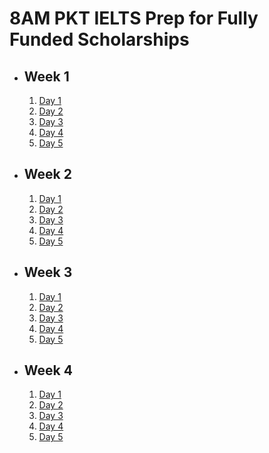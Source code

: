 # 8AM PKT IELTS Prep for Fully Funded Scholarships

- ## Week 1

   1. [Day 1](https://www.facebook.com/iCodeguru/videos/3802814146699924)
   2. [Day 2](https://www.facebook.com/iCodeguru/videos/1487196625244265)
   3. [Day 3](https://www.facebook.com/iCodeguru/videos/1290331885380933)
   4. [Day 4](https://www.facebook.com/iCodeguru/videos/1990532941460364)
   5. [Day 5](https://www.facebook.com/iCodeguru/videos/1460588658252464)

- ## Week 2

   1. [Day 1](https://www.facebook.com/iCodeguru/videos/1059673005957110)
   2. [Day 2](https://www.facebook.com/iCodeguru/videos/1225644495207671)
   3. [Day 3](https://www.facebook.com/iCodeguru/videos/957655786293634)
   4. [Day 4](https://www.facebook.com/iCodeguru/videos/3180826968721991)
   5. [Day 5](https://www.facebook.com/iCodeguru/videos/1545715339438367)

- ## Week 3

   1. [Day 1](https://www.facebook.com/iCodeguru/videos/2700276113516640)
   2. [Day 2](https://www.facebook.com/iCodeguru/videos/900877692206099)
   3. [Day 3](https://www.facebook.com/iCodeguru/videos/1639189566803480)
   4. [Day 4](https://www.facebook.com/iCodeguru/videos/604913505340361)
   5. [Day 5](https://www.facebook.com/iCodeguru/videos/1571044686950510)

- ## Week 4

   1. [Day 1](https://www.facebook.com/iCodeguru/videos/601131132816025)
   2. [Day 2](https://www.facebook.com/iCodeguru/videos/473014609177737)
   3. [Day 3](https://www.facebook.com/iCodeguru/videos/1686566631924654)
   4. [Day 4](https://www.facebook.com/iCodeguru/videos/2343410926026413)
   5. [Day 5](https://www.facebook.com/iCodeguru/videos/1750615318813946)

<!-- - ## Week 5

   1. [Day 1](https://www.facebook.com/iCodeguru/videos/486337220826077)
   2. [Day 2]()
   3. [Day 3]()
   4. [Day 4]()
   5. [Day 5]() -->

<!-- - ## Week 

   1. [Day 1]()
   2. [Day 2]()
   3. [Day 3]()
   4. [Day 4]()
   5. [Day 5]() -->